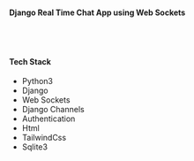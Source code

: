 #### Django Real Time Chat App using Web Sockets
<br><br>

#### Tech Stack

- Python3 
- Django 
- Web Sockets
- Django Channels
- Authentication
- Html
- TailwindCss
- Sqlite3

<br><br><br>